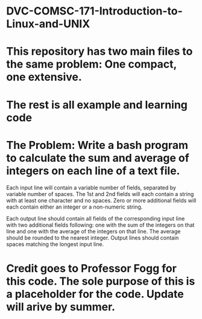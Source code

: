 # DVC-COMSC-171-Introduction-to-Linux-and-UNIX
# This repository has two main files to the same problem: One compact, one extensive.


# The rest is all example and learning code
#
# The Problem: Write a bash program to calculate the sum and average of integers on each line of a text file.

Each input line will contain a variable number of fields, separated by variable number of spaces. The 1st and 2nd fields will each contain a string with at least one character and no spaces. Zero or more additional fields will each contain either an integer or a non-numeric string.

Each output line should contain all fields of the corresponding input line with two additional fields following: one with the sum of the integers on that line and one with the average of the integers on that line. The average should be rounded to the nearest integer. Output lines should contain spaces matching the longest input line.

# Credit goes to Professor Fogg for this code. The sole purpose of this is a placeholder for the code. Update will arive by summer.
